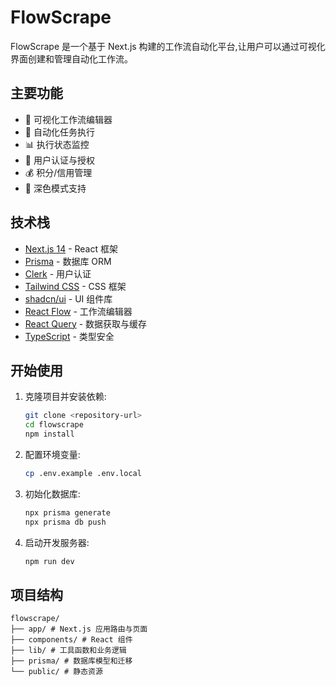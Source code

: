 # FlowScrape

FlowScrape 是一个基于 Next.js 构建的工作流自动化平台,让用户可以通过可视化界面创建和管理自动化工作流。

## 主要功能

- 🔄 可视化工作流编辑器
- 🤖 自动化任务执行
- 📊 执行状态监控
- 🔐 用户认证与授权
- 💰 积分/信用管理
- 🌙 深色模式支持

## 技术栈

- [Next.js 14](https://nextjs.org/) - React 框架
- [Prisma](https://www.prisma.io/) - 数据库 ORM
- [Clerk](https://clerk.com/) - 用户认证
- [Tailwind CSS](https://tailwindcss.com/) - CSS 框架
- [shadcn/ui](https://ui.shadcn.com/) - UI 组件库
- [React Flow](https://reactflow.dev/) - 工作流编辑器
- [React Query](https://tanstack.com/query/latest) - 数据获取与缓存
- [TypeScript](https://www.typescriptlang.org/) - 类型安全

## 开始使用

1. 克隆项目并安装依赖:

   ```bash
   git clone <repository-url>
   cd flowscrape
   npm install
   ```

2. 配置环境变量:

   ```bash
   cp .env.example .env.local
   ```

3. 初始化数据库:

   ```bash
   npx prisma generate
   npx prisma db push
   ```

4. 启动开发服务器:

   ```bash
   npm run dev
   ```

## 项目结构

    flowscrape/
    ├── app/ # Next.js 应用路由与页面
    ├── components/ # React 组件
    ├── lib/ # 工具函数和业务逻辑
    ├── prisma/ # 数据库模型和迁移
    └── public/ # 静态资源

